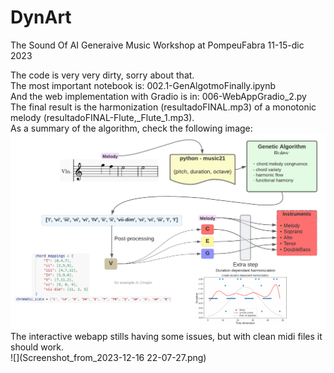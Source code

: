 # DynArt
The Sound Of AI Generaive Music Workshop at PompeuFabra 11-15-dic 2023  

The code is very very dirty, sorry about that.  
The most important notebook is:  002.1-GenAlgotmoFinally.ipynb  
And the web implementation with Gradio is in:  006-WebAppGradio_2.py  
The final result is the harmonization (resultadoFINAL.mp3) of a monotonic melody (resultadoFINAL-Flute,_Flute_1.mp3).  
As a summary of the algorithm, check the following image:  
![](presentacion/arch_genetic.png)  
The interactive webapp stills having some issues, but with clean midi files it should work.    
![](Screenshot_from_2023-12-16 22-07-27.png)  

